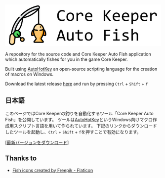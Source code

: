 [![Core Keeper Auto Fish](https://github.com/Candle5000/Core-Keeper-Auto-Fish/blob/main/img/banner.png)](https://github.com/Candle5000/Core-Keeper-Auto-Fish/)

A repository for the source code and Core Keeper Auto Fish application which automatically fishes for you in the game Core Keeper.

Built using [AutoHotKey](https://www.autohotkey.com/) an open-source scripting language for the creation of macros on Windows.

Download the latest release [here](https://github.com/Candle5000/Core-Keeper-Auto-Fish/releases/download/0.0.6/CoreKeeperAutoFish_0-0-6.exe) and run by pressing `Ctrl` + `Shift` + `f`

## 日本語

このページではCore Keeperの釣りを自動化するツール「Core Keeper Auto Fish」を公開しています。
ツールは[AutoHotKey](https://www.autohotkey.com/)というWindows向けマクロ作成用スクリプト言語を用いて作られています。
下記のリンクからダウンロードしたツールを起動し、`Ctrl` + `Shift` + `f`を押すことで有効になります。

[[最新バージョンをダウンロード](https://github.com/Candle5000/Core-Keeper-Auto-Fish/releases/download/0.0.6/CoreKeeperAutoFish_0-0-6.exe)]

## Thanks to
* [Fish icons created by Freepik - Flaticon](https://www.flaticon.com/free-icons/fish)
